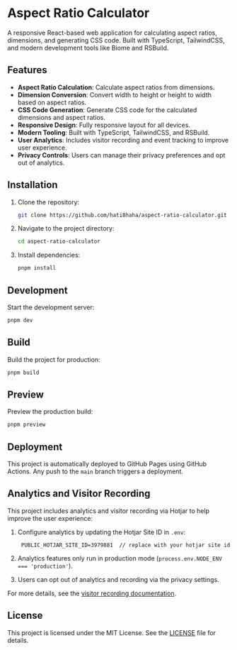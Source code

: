 # Aspect Ratio Calculator

A responsive React-based web application for calculating aspect ratios, dimensions, and generating CSS code. Built with TypeScript, TailwindCSS, and modern development tools like Biome and RSBuild.

## Features

- **Aspect Ratio Calculation**: Calculate aspect ratios from dimensions.
- **Dimension Conversion**: Convert width to height or height to width based on aspect ratios.
- **CSS Code Generation**: Generate CSS code for the calculated dimensions and aspect ratios.
- **Responsive Design**: Fully responsive layout for all devices.
- **Modern Tooling**: Built with TypeScript, TailwindCSS, and RSBuild.
- **User Analytics**: Includes visitor recording and event tracking to improve user experience.
- **Privacy Controls**: Users can manage their privacy preferences and opt out of analytics.

## Installation

1. Clone the repository:
   ```bash
   git clone https://github.com/hati8haha/aspect-ratio-calculator.git
   ```

2. Navigate to the project directory:
   ```bash
   cd aspect-ratio-calculator
   ```

3. Install dependencies:
   ```bash
   pnpm install
   ```

## Development

Start the development server:
```bash
pnpm dev
```

## Build

Build the project for production:
```bash
pnpm build
```

## Preview

Preview the production build:
```bash
pnpm preview
```

## Deployment

This project is automatically deployed to GitHub Pages using GitHub Actions. Any push to the `main` branch triggers a deployment.

## Analytics and Visitor Recording

This project includes analytics and visitor recording via Hotjar to help improve the user experience:

1. Configure analytics by updating the Hotjar Site ID in `.env`:
   ```
    PUBLIC_HOTJAR_SITE_ID=3979881  // replace with your hotjar site id
   ```

2. Analytics features only run in production mode (`process.env.NODE_ENV === 'production'`).

3. Users can opt out of analytics and recording via the privacy settings.

For more details, see the [visitor recording documentation](./docs/visitor-recording.md).

## License

This project is licensed under the MIT License. See the [LICENSE](./LICENSE) file for details.
